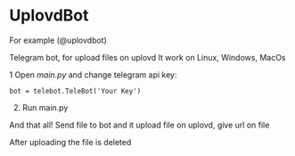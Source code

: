 # UplovdBot
For example (@uplovdbot)

Telegram bot, for upload files on uplovd
It work on Linux, Windows, MacOs

1 Open _main.py_ and change telegram api key:
```
bot = telebot.TeleBot('Your Key')
```
2. Run main.py

And that all! Send file to bot and it upload file on uplovd, give url on file

After uploading the file is deleted
